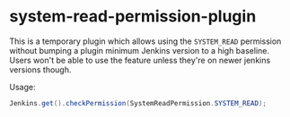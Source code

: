 # system-read-permission-plugin

This is a temporary plugin which allows using the `SYSTEM_READ` permission without bumping a plugin minimum Jenkins version
to a high baseline. Users won't be able to use the feature unless they're on newer jenkins versions though.

Usage:
```java
Jenkins.get().checkPermission(SystemReadPermission.SYSTEM_READ);
```
